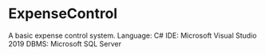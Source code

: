 # ExpenseControl
A basic expense control system.
Language: C#
IDE: Microsoft Visual Studio 2019
DBMS: Microsoft SQL Server
